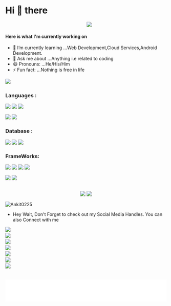 #    Hi 👋 there
 <img align='right' src="https://media.giphy.com/media/xUPGcl8pUmj1RD8EJG/giphy.gif" width="250"> 
 <br />
 
#### Here is what I'm currently working on

- 🌱 I’m currently learning ...Web Development,Cloud Services,Android Development.
- 💬 Ask me about ...Anything i.e related to coding
- 😄 Pronouns: ...He/His/Him
- ⚡ Fun fact: ...Nothing is free in life



![](https://activity-graph.herokuapp.com/graph?username=Ankit0225&theme=dracula)


 ###  Languages :

<img src="https://img.shields.io/badge/HTML5-E34F26?style=for-the-badge&logo=html5&logoColor=white"> <img src="https://img.shields.io/badge/CSS3-1572B6?style=for-the-badge&logo=css3&logoColor=white"> <img src="https://img.shields.io/badge/JavaScript-323330?style=for-the-badge&logo=javascript&logoColor=F7DF1E"> 

<img src="https://img.shields.io/badge/C-00599C?style=for-the-badge&logo=c%2B%2B&logoColor=white">  <img src="https://img.shields.io/badge/C%2B%2B-00599C?style=for-the-badge&logo=c%2B%2B&logoColor=white">

### Database :

<img src="https://img.shields.io/badge/MySQL-00000F?style=for-the-badge&logo=mysql&logoColor=white">   <img src="https://img.shields.io/badge/MongoDB-4EA94B?style=for-the-badge&logo=mongodb&logoColor=white"> 
<img src="https://img.shields.io/badge/SQLite-07405E?style=for-the-badge&logo=sqlite&logoColor=white">  

### FrameWorks:
<img src="https://img.shields.io/badge/React-20232A?style=for-the-badge&logo=react&logoColor=61DAFB">  <img src="https://img.shields.io/badge/Node.js-339933?style=for-the-badge&logo=nodedotjs&logoColor=black">   <img src="https://img.shields.io/badge/npm-CB3837?style=for-the-badge&logo=npm&logoColor=white"> <img src="https://img.shields.io/badge/Bootstrap-563D7C?style=for-the-badge&logo=bootstrap&logoColor=white"> 

<img src="https://img.shields.io/badge/jQuery-0769AD?style=for-the-badge&logo=jquery&logoColor=white"> <img src="https://img.shields.io/badge/Git-F05032?style=for-the-badge&logo=git&logoColor=white">
<br />
<br />
<p align="center">
<img width="49%" src="https://github-readme-stats.vercel.app/api?username=Ankit0225&show-icons&hide_border=true" />
<img width="49%" src= "https://github-readme-streak-stats.herokuapp.com/?user=Ankit0225" />

<p />
<p align="left" >
  <img width="49%" src="https://github-readme-stats.vercel.app/api/top-langs?username=Ankit0225&shows_icons=true&locale=en&layout=compactbg_color=000&hide_border=2&title_color=2EDD9"alt="Ankit0225" />
</p>

- Hey Wait, Don't Forget to check out my Social Media Handles. You can also Connect with me

<code><a href="https://www.linkedin.com/in/ankit-maurya-4376481ba/" target="_blank"><img src="https://img.shields.io/badge/LinkedIn-0077B5?style=for-the-badge&logo=linkedin&logoColor=white"/>
</code>
<code><a href="https://twitter.com/AnkitMa83309293" target="_blank"><img src="https://img.shields.io/badge/Twitter-1DA1F2?style=for-the-badge&logo=twitter&logoColor=white"/>
</code>
<code><a href="mailto:ankitmaurya0225@gmail.com" target="_blank"><img src="https://img.shields.io/badge/Gmail-D14836?style=for-the-badge&logo=gmail&logoColor=white"/>
</code>
<code><a href="https://t.me/Ankit_0225" target="_blank"><img src="https://img.shields.io/badge/Telegram-1DA1F2?style=for-the-badge&logo=telegram&logoColor=white"/>
</code> 
<code><a href="https://discord.com/users/783177262177845299" target="_blank"><img src="https://img.shields.io/badge/Discord-7289DA?style=for-the-badge&logo=discord&logoColor=white"/>
</code>
<code><a href="https://medium.com/@ankitmaurya0225" target="_blank"><img src="https://img.shields.io/badge/Medium-12100E?style=for-the-badge&logo=medium&logoColor=white"/>
</code>
<code><a href="https://codepen.io/ankit0225" target="_blank"><img src="https://img.shields.io/badge/Codepen-000000?style=for-the-badge&logo=codepen&logoColor=white"/>
</code>

<br />
<img align='center'  height="70" alt="thanks" width="100%" src="https://github.com/Ankit0225/Ankit0225/blob/main/marquee.svg"/> 